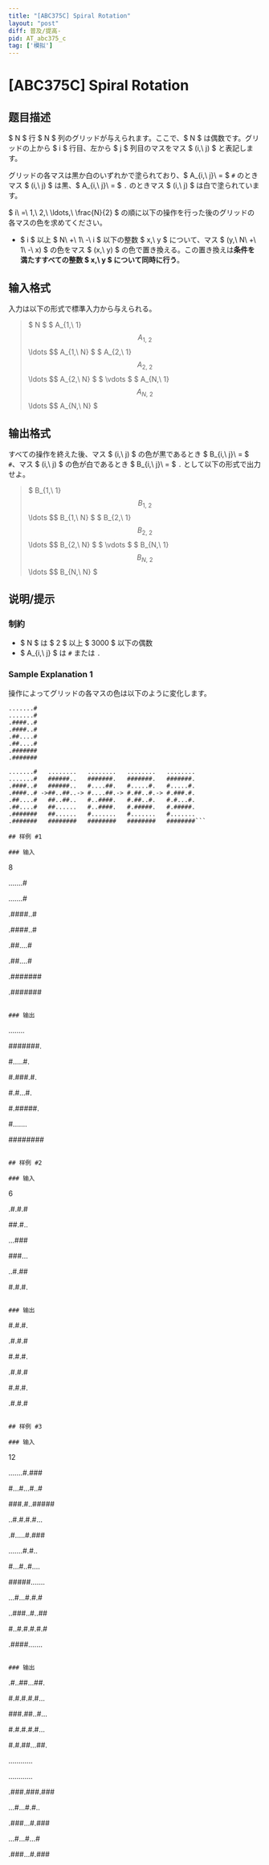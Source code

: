 ```yaml
---
title: "[ABC375C] Spiral Rotation"
layout: "post"
diff: 普及/提高-
pid: AT_abc375_c
tag: ['模拟']
---
```


# [ABC375C] Spiral Rotation

## 题目描述

[problemUrl]: https://atcoder.jp/contests/abc375/tasks/abc375_c

$ N $ 行 $ N $ 列のグリッドが与えられます。ここで、$ N $ は偶数です。グリッドの上から $ i $ 行目、左から $ j $ 列目のマスをマス $ (i,\ j) $ と表記します。

グリッドの各マスは黒か白のいずれかで塗られており、$ A_{i,\ j}\ = $ `#` のときマス $ (i,\ j) $ は黒、$ A_{i,\ j}\ = $ `.` のときマス $ (i,\ j) $ は白で塗られています。

$ i\ =\ 1,\ 2,\ \ldots,\ \frac{N}{2} $ の順に以下の操作を行った後のグリッドの各マスの色を求めてください。

- $ i $ 以上 $ N\ +\ 1\ -\ i $ 以下の整数 $ x,\ y $ について、マス $ (y,\ N\ +\ 1\ -\ x) $ の色をマス $ (x,\ y) $ の色で置き換える。この置き換えは**条件を満たすすべての整数 $ x,\ y $ について同時に行う**。

## 输入格式

入力は以下の形式で標準入力から与えられる。

> $ N $ $ A_{1,\ 1} $$ A_{1,\ 2} $$ \ldots $$ A_{1,\ N} $ $ A_{2,\ 1} $$ A_{2,\ 2} $$ \ldots $$ A_{2,\ N} $ $ \vdots $ $ A_{N,\ 1} $$ A_{N,\ 2} $$ \ldots $$ A_{N,\ N} $

## 输出格式

すべての操作を終えた後、マス $ (i,\ j) $ の色が黒であるとき $ B_{i,\ j}\ = $ `#`、マス $ (i,\ j) $ の色が白であるとき $ B_{i,\ j}\ = $ `.` として以下の形式で出力せよ。

> $ B_{1,\ 1} $$ B_{1,\ 2} $$ \ldots $$ B_{1,\ N} $ $ B_{2,\ 1} $$ B_{2,\ 2} $$ \ldots $$ B_{2,\ N} $ $ \vdots $ $ B_{N,\ 1} $$ B_{N,\ 2} $$ \ldots $$ B_{N,\ N} $

## 说明/提示

### 制約

- $ N $ は $ 2 $ 以上 $ 3000 $ 以下の偶数
- $ A_{i,\ j} $ は `#` または `.`
 
### Sample Explanation 1

操作によってグリッドの各マスの色は以下のように変化します。 
``` 
.......#
.......#
.####..#
.####..#
.##....#
.##....#
.#######
.#######

.......#   ........   ........   ........   ........
.......#   ######..   #######.   #######.   #######.
.####..#   ######..   #....##.   #.....#.   #.....#.
.####..# ->##..##..-> #....##.-> #.##..#.-> #.###.#.
.##....#   ##..##..   #..####.   #.##..#.   #.#...#.
.##....#   ##......   #..####.   #.#####.   #.#####.
.#######   ##......   #.......   #.......   #.......
.#######   ########   ########   ########   ########```

## 样例 #1

### 输入

```
8
.......#
.......#
.####..#
.####..#
.##....#
.##....#
.#######
.#######
```

### 输出

```
........
#######.
#.....#.
#.###.#.
#.#...#.
#.#####.
#.......
########
```

## 样例 #2

### 输入

```
6
.#.#.#
##.#..
...###
###...
..#.##
#.#.#.
```

### 输出

```
#.#.#.
.#.#.#
#.#.#.
.#.#.#
#.#.#.
.#.#.#
```

## 样例 #3

### 输入

```
12
.......#.###
#...#...#..#
###.#..#####
..#.#.#.#...
.#.....#.###
.......#.#..
#...#..#....
#####.......
...#...#.#.#
..###..#..##
#..#.#.#.#.#
.####.......
```

### 输出

```
.#..##...##.
#.#.#.#.#...
###.##..#...
#.#.#.#.#...
#.#.##...##.
............
............
.###.###.###
...#...#.#..
.###...#.###
...#...#...#
.###...#.###
```

